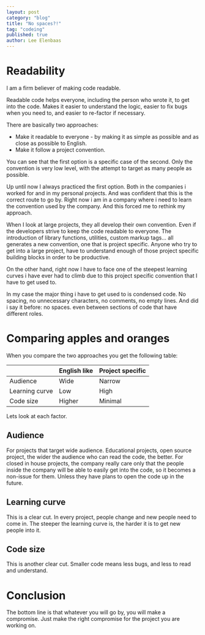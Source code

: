 ```yaml
---
layout: post
category: "blog"
title: "No spaces?!"
tag: "codeing"
published: true
author: Lee Elenbaas
---
```

# Readability

I am a firm believer of making code readable.

Readable code helps everyone, including the person who wrote it, to get into the code.
Makes it easier to understand the logic, easier to fix bugs when you need to, and easier to re-factor if necessary.

There are basically two approaches:

 * Make it readable to everyone - by making it as simple as possible and as close as possible to English.
 * Make it follow a project convention.

You can see that the first option is a specific case of the second. Only the convention is very low level, with the attempt to target as many people as possible.

Up until now I always practiced the first option. Both in the companies i worked for and in my personal projects. And was confident that this is the correct route to go by. Right now i am in a company where i need to learn the convention used by the company.
And this forced me to rethink my approach.

When I look at large projects, they all develop their own convention. Even if the developers strive to keep the code readable to everyone. The introduction of library functions, utilities, custom markup tags... all generates a new convention, one that is project specific.
Anyone who try to get into a large project, have to understand enough of those project specific building blocks in order to be productive.

On the other hand, right now I have to face one of the steepest learning curves i have ever had to climb due to this project specific convention that I have to get used to.

In my case the major thing i have to get used to is condensed code. No spacing, no unnecessary characters, no comments, no empty lines.
And did i say it before: no spaces. even between sections of code that have different roles.

# Comparing apples and oranges

When you compare the two approaches you get the following table:

|                | English like    | Project specific |
|----------------|-----------------|------------------|
| Audience       | Wide            | Narrow           |
| Learning curve | Low             | High             |
| Code size      | Higher          | Minimal          |

Lets look at each factor.

## Audience

For projects that target wide audience. Educational projects, open source project, the wider the audience who can read the code, the better.
For closed in house projects, the company really care only that the people inside the company will be able to easily get into the code, so it becomes a non-issue for them. Unless they have plans to open the code up in the future.

## Learning curve

This is a clear cut.
In every project, people change and new people need to come in. The steeper the learning curve is, the harder it is to get new people into it.

## Code size

This is another clear cut. Smaller code means less bugs, and less to read and understand.

# Conclusion

The bottom line is that whatever you will go by, you will make a compromise.
Just make the right compromise for the project you are working on.
